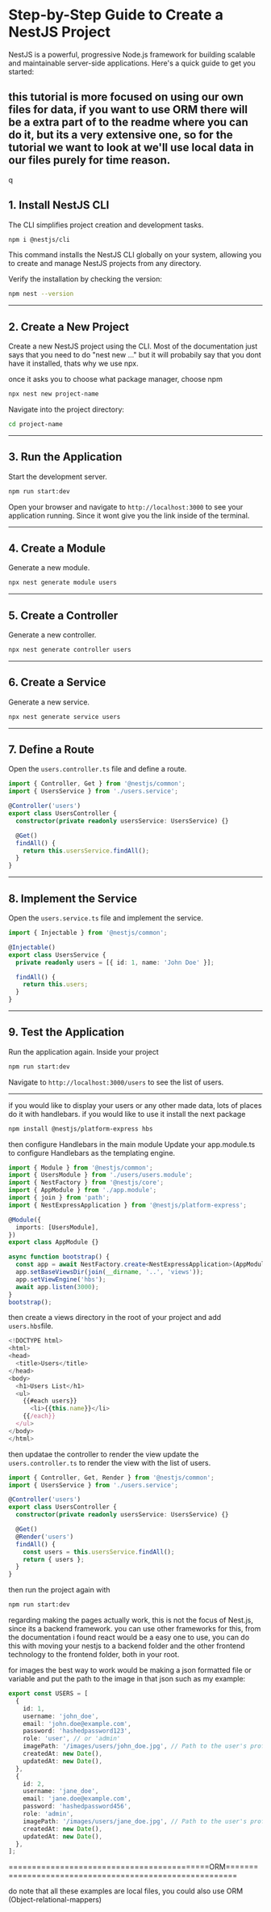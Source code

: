 # Step-by-Step Guide to Create a NestJS Project

NestJS is a powerful, progressive Node.js framework for building scalable and maintainable server-side applications. Here's a quick guide to get you started:

this tutorial is more focused on using our own files for data, if you want to use ORM there will be a extra part of to the readme where you can do it, but its a very extensive one, so for the tutorial we want to look at we'll use local data in our files purely for time reason. 
---
q
## 1. **Install NestJS CLI**
The CLI simplifies project creation and development tasks.
```bash
npm i @nestjs/cli
```

This command installs the NestJS CLI globally on your system, allowing you to create and manage NestJS projects from any directory.

Verify the installation by checking the version:
```bash
npm nest --version
```

---

## 2. **Create a New Project**
Create a new NestJS project using the CLI. Most of the documentation just says that you need to do "nest new ..." but it will probabily say that you dont have it installed, thats why we use npx. 

once it asks you to choose what package manager, choose npm
```bash
npx nest new project-name
```

Navigate into the project directory:
```bash
cd project-name
```

---

## 3. **Run the Application**
Start the development server.
```bash
npm run start:dev
```

Open your browser and navigate to `http://localhost:3000` to see your application running. Since it wont give you the link inside of the terminal. 

---

## 4. **Create a Module**
Generate a new module.
```bash
npx nest generate module users
```

---

## 5. **Create a Controller**
Generate a new controller.
```bash
npx nest generate controller users
```

---

## 6. **Create a Service**
Generate a new service.
```bash
npx nest generate service users
```

---

## 7. **Define a Route**
Open the `users.controller.ts` file and define a route.
```typescript
import { Controller, Get } from '@nestjs/common';
import { UsersService } from './users.service';

@Controller('users')
export class UsersController {
  constructor(private readonly usersService: UsersService) {}

  @Get()
  findAll() {
    return this.usersService.findAll();
  }
}
```

---

## 8. **Implement the Service**
Open the `users.service.ts` file and implement the service.
```typescript
import { Injectable } from '@nestjs/common';

@Injectable()
export class UsersService {
  private readonly users = [{ id: 1, name: 'John Doe' }];

  findAll() {
    return this.users;
  }
}
```

---

## 9. **Test the Application**
Run the application again. Inside your project
```bash
npm run start:dev
```

Navigate to `http://localhost:3000/users` to see the list of users.

---


if you would like to display your users or any other made data, lots of places do it with handlebars. if you would like to use it install the next package

```sh
npm install @nestjs/platform-express hbs
```

then configure Handlebars in the main module 
Update your app.module.ts to configure Handlebars as the templating engine.

```ts
import { Module } from '@nestjs/common';
import { UsersModule } from './users/users.module';
import { NestFactory } from '@nestjs/core';
import { AppModule } from './app.module';
import { join } from 'path';
import { NestExpressApplication } from '@nestjs/platform-express';

@Module({
  imports: [UsersModule],
})
export class AppModule {}

async function bootstrap() {
  const app = await NestFactory.create<NestExpressApplication>(AppModule);
  app.setBaseViewsDir(join(__dirname, '..', 'views'));
  app.setViewEngine('hbs');
  await app.listen(3000);
}
bootstrap();
```

then create a views directory in the root of your project and add `users.hbs`file. 

```ts
<!DOCTYPE html>
<html>
<head>
  <title>Users</title>
</head>
<body>
  <h1>Users List</h1>
  <ul>
    {{#each users}}
      <li>{{this.name}}</li>
    {{/each}}
  </ul>
</body>
</html>
```

then updatae the controller to render the view
update the `users.controller.ts` to render the view with the list of users. 

```ts
import { Controller, Get, Render } from '@nestjs/common';
import { UsersService } from './users.service';

@Controller('users')
export class UsersController {
  constructor(private readonly usersService: UsersService) {}

  @Get()
  @Render('users')
  findAll() {
    const users = this.usersService.findAll();
    return { users };
  }
}
```

then run the project again with 

```sh
npm run start:dev
```

regarding making the pages actually work, this is not the focus of Nest.js, since its a backend framework. you can use other frameworks for this, from the documentation i found react would be a easy one to use, you can do this with moving your nestjs to a backend folder and the other frontend technology to the frontend folder, both in your root.  


for images the best way to work would be making a json formatted file or variable and put the path to the image in that json such as my example: 

```ts
export const USERS = [
  {
    id: 1,
    username: 'john_doe',
    email: 'john.doe@example.com',
    password: 'hashedpassword123',
    role: 'user', // or 'admin'
    imagePath: '/images/users/john_doe.jpg', // Path to the user's profile image
    createdAt: new Date(),
    updatedAt: new Date(),
  },
  {
    id: 2,
    username: 'jane_doe',
    email: 'jane.doe@example.com',
    password: 'hashedpassword456',
    role: 'admin',
    imagePath: '/images/users/jane_doe.jpg', // Path to the user's profile image
    createdAt: new Date(),
    updatedAt: new Date(),
  },
];
```






===========================================ORM========================================================

do note that all these examples are local files, you could also use ORM (Object-relational-mappers) 



